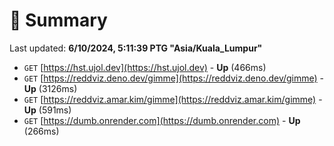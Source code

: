# 📖 Summary
Last updated: **6/10/2024, 5:11:39 PTG "Asia/Kuala_Lumpur"**

- `GET` [https://hst.ujol.dev](https://hst.ujol.dev) - **Up** (466ms)
- `GET` [https://reddviz.deno.dev/gimme](https://reddviz.deno.dev/gimme) - **Up** (3126ms)
- `GET` [https://reddviz.amar.kim/gimme](https://reddviz.amar.kim/gimme) - **Up** (591ms)
- `GET` [https://dumb.onrender.com](https://dumb.onrender.com) - **Up** (266ms)
